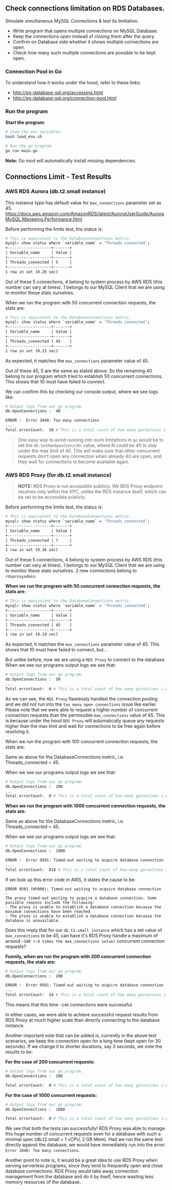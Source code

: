 ## Check connections limitation on RDS Databases.

Simulate simultaneous MySQL Connections & test its limitation.

- Write program that opens multiple connections on MySQL Database.
- Keep the connections open instead of closing them after the query.
- Confirm on Database side whether it shows multiple connections are open.
- Check how many such multiple connections are possible to be kept open.

### Connection Pool in Go

To understand how it works under the hood, refer to these links:
- http://go-database-sql.org/accessing.html
- http://go-database-sql.org/connection-pool.html

### Run the program

**Start the program**:
```sh
# Load the env variables.
bash load_env.sh

# Run the go program.
go run main.go
```

**Note:** Go mod will automatically install missing dependencies.

## Connections Limit - Test Results

### AWS RDS Aurora (db.t2.small instance)

This instance type has default value for `max_connections` parameter set as 45.
https://docs.aws.amazon.com/AmazonRDS/latest/AuroraUserGuide/AuroraMySQL.Managing.Performance.html

Before performing the limits test, the status is:

```sh
# This is equivalent to the DatabaseConnections metric.
mysql> show status where `variable_name` = 'Threads_connected';
+-------------------+-------+
| Variable_name     | Value |
+-------------------+-------+
| Threads_connected | 5     |
+-------------------+-------+
1 row in set (0.20 sec)
```

Out of these 5 connections, 4 belong to system process by AWS RDS (this number can vary at times). 1 belongs to our MySQL Client that we are using to monitor these stats ourselves.

When we run the program with 50 concurrent connection requests, the stats are:

```sh
# This is equivalent to the DatabaseConnections metric.
mysql> show status where `variable_name` = 'Threads_connected';
+-------------------+-------+
| Variable_name     | Value |
+-------------------+-------+
| Threads_connected | 45    |
+-------------------+-------+
1 row in set (0.21 sec)
```

As expected, it matches the `max_connections` parameter value of 45.

Out of these 45, 5 are the same as stated above. So the remaining 40 belong to our program which tried to establish 50 concurrent connections.
This shows that 10 must have failed to connect.

We can confirm this by checking our console output, where we see logs like:

```sh
# Output logs from our go program.
db.OpenConnections :  40

ERROR :  Error 1040: Too many connections
...
Total errorCount:  10 # This is a total count of how many goroutines i.e. our concurrent connection requests failed.
```

> One easy way to avoid running into such limitations in `go` would be to set the `db.SetMaxOpenConns(N)` value, where N could be 40 to stay under the max limit of 45. This will make sure that other concurrent requests don't open any connection when already 40 are open, and they wait for connections to become available again.

### AWS RDS Proxy (for db.t2.small instance)

> **NOTE:** RDS Proxy is not accessible publicly. We RDS Proxy endpoint resolves only within the VPC, unlike the RDS instance itself, which can be set to be accessible publicly.

Before performing the limits test, the status is:

```sh
# This is equivalent to the DatabaseConnections metric.
mysql> show status where `variable_name` = 'Threads_connected';
+-------------------+-------+
| Variable_name     | Value |
+-------------------+-------+
| Threads_connected | 7     |
+-------------------+-------+
1 row in set (0.36 sec)
```

Out of these 5 connections, 4 belong to system process by AWS RDS (this number can vary at times). 1 belongs to our MySQL Client that we are using to monitor these stats ourselves. 2 new connections belong to `rdsproxyadmin`.

**When we run the program with 50 concurrent connection requests, the stats are:**

```sh
# This is equivalent to the DatabaseConnections metric.
mysql> show status where `variable_name` = 'Threads_connected';
+-------------------+-------+
| Variable_name     | Value |
+-------------------+-------+
| Threads_connected | 45    |
+-------------------+-------+
1 row in set (0.19 sec)
```

As expected, it matches the `max_connections` parameter value of 45.
This shows that 10 must have failed to connect, but...

But unlike before, now we are using a `RDS Proxy` to connect to the database.
When we see our programs output logs we see that:

```sh
# Output logs from our go program.
db.OpenConnections :  50
...
Total errorCount:  0 # This is a total count of how many goroutines i.e. our concurrent connection requests failed.
```

As we can see, the `RDS Proxy` flawlessly handled the connection pooling and we did not run into the `too many open connections` issue like earlier. 
Please note that we were able to request a higher number of concurrent connection requests than the permissible `max_connections` value of 45. This is because under the hood `RDS Proxy` will automatically queue any requests higher than the max limit and wait for connections to be free again before resolving it.

When we run the program with 100 concurrent connection requests, the stats are:

Same as above for the DatabaseConnections metric, i.e. Threads_connected = 45.

When we see our programs output logs we see that:

```sh
# Output logs from our go program.
db.OpenConnections :  100
...
Total errorCount:  0 # This is a total count of how many goroutines i.e. our concurrent connection requests failed.
```

**When we run the program with 1000 concurrent connection requests, the stats are:**

Same as above for the DatabaseConnections metric, i.e. Threads_connected = 45.

When we see our programs output logs we see that:

```sh
# Output logs from our go program.
db.OpenConnections :  1000

ERROR :  Error 9501: Timed-out waiting to acquire database connection
...
Total errorCount:  818 # This is a total count of how many goroutines i.e. our concurrent connection requests failed.
```

If we look up this error code in AWS, it states the cause to be:
```
ERROR 9501 (HY000): Timed-out waiting to acquire database connection
-
The proxy timed-out waiting to acquire a database connection. Some possible reasons include the following:
- The proxy is unable to establish a database connection because the maximum connections have been reached
- The proxy is unable to establish a database connection because the database is unavailable.
```

Does this imply that for our `db.t2.small instance` which has a set value of `max_connections` to be 45, can have it's RDS Proxy handle a maximum of around `~180 (~4 times the max_connections value)` concurrent connection requests?

**Funnily, when we run the program with 200 concurrent connection requests, the stats are:**

```sh
# Output logs from our go program.
db.OpenConnections :  200

ERROR :  Error 9501: Timed-out waiting to acquire database connection
...
Total errorCount:  54 # This is a total count of how many goroutines i.e. our concurrent connection requests failed.
```

This means that this time `~146` connections were successful.

In either cases, we were able to achieve successful request results from RDS Proxy at much higher scale than directly connecting to the database instance.

Another important note that can be added is, currently in the above test scenarios, we keep the connection open for a long time (kept open for 30 seconds).
If we change it to shorter durations, say 3 seconds, we note the results to be:

**For the case of 200 concurrent requests:**
```sh
# Output logs from our go program.
db.OpenConnections :  200

Total errorCount:  0 # This is a total count of how many goroutines i.e. our concurrent connection requests failed.
```

**For the case of 1000 concurrent requests:**
```sh
# Output logs from our go program.
db.OpenConnections :  1000

Total errorCount:  0 # This is a total count of how many goroutines i.e. our concurrent connection requests failed.
```

We see that both the tests ran successfully! RDS Proxy was able to manage this huge number of concurrent requests even for a database with such a minimal spec (db.t2.small = 1 vCPU, 2 GB Mem). Had we run the same test directly against the database, we would have immediately run into the error: `Error 1040: Too many connections`.

Another point to note is, it would be a great idea to use RDS Proxy when serving serverless programs, since they tend to frequently open and close database connections. RDS Proxy would take away connection management from the database and do it by itself, hence wasting less memory resources of the database.